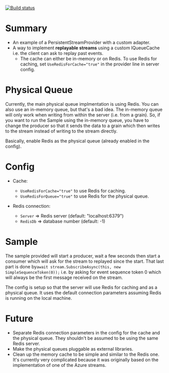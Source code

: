 [![Build status](https://ci.appveyor.com/api/projects/status/ip5irt07j6hr7b6v?svg=true)](https://ci.appveyor.com/project/amamh/orleans-pipestreamprovider)

# Summary
- An example of a PersistentStreamProvider with a custom adapter.
- A way to implement **replayable streams** using a custom IQueueCache i.e. the client can ask to replay past events.
  - The cache can either be in-memory or on Redis. To use Redis for caching, set `UseRedisForCache="true"` in the provider line in server config.  

# Physical Queue
Currently, the main physical queue implmentation is using Redis. You can also use an in-memory queue, but that's a bad idea.
The in-memory queue will only work when writing from within the server (i.e. from a grain). So, if you want to run the Sample
using the in-memory queue, you have to change the producer so that it sends the data to a grain which then writes to the stream
instead of writing to the stream directly.

Basically, enable Redis as the physical queue (already enabled in the config).

# Config
- Cache:
	- `UseRedisForCache="true"` to use Redis for caching.
	- `UseRedisForQueue="true"` to use Redis for the physical queue.

- Redis connection:
    - `Server` => Redis server (default: "localhost:6379")  
    - `RedisDb` => database number (default: -1)

# Sample
The sample provided will start a producer, wait a few seconds then start a consumer which will ask for the stream to replayed since the start. That last part is done by`await stream.SubscribeAsync(this, new SimpleSequenceToken(0));` i.e. by asking for event sequence token 0 which will always be the first message received on the stream.

The config is setup so that the server will use Redis for caching and as a physical queue.
It uses the default connection parameters assuming Redis is running on the local machine.

# Future
- Separate Redis connection parameters in the config for the cache and the physical queue. They shouldn't be assumed to be using the same Redis server.
- Make the physical queues pluggable as external libraries.
- Clean up the memory cache to be simple and similar to the Redis one. It's currently very complicated because it was originally based on the implementation of one of the Azure streams.